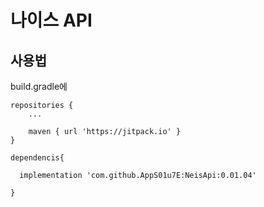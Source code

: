 # 나이스 API


## 사용법
build.gradle에 

```**
repositories {
    ...
    
    maven { url 'https://jitpack.io' }
}

dependencis{

  implementation 'com.github.AppS01u7E:NeisApi:0.01.04'
  
}
